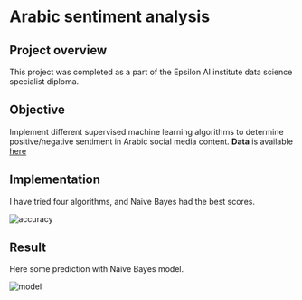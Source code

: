 # Arabic sentiment analysis

## Project overview

This project was completed as a part of the Epsilon AI institute data science specialist diploma.

## Objective 

Implement different supervised machine learning algorithms to determine positive/negative sentiment in Arabic social media content.
**Data** is available [here](https://archive.ics.uci.edu/ml/datasets/Twitter+Data+set+for+Arabic+Sentiment+Analysis)

## Implementation

I have tried four algorithms, and Naive Bayes had the best scores.

![accuracy](https://user-images.githubusercontent.com/62367518/148001640-91e07c02-b5b1-4325-b42e-1a6e6e7808dd.png)



## Result

Here some prediction with Naive Bayes model.

![model](https://user-images.githubusercontent.com/62367518/148001685-dbdb6750-7e3f-417d-afa6-ee316b4e16e7.png)
